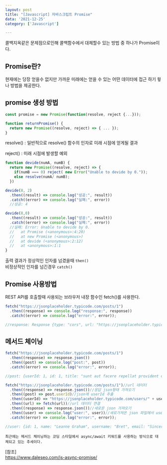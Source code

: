 ```yaml
---
layout: post
title: "[Javascript] 자바스크립트 Promise"
data: '2021-12-25'
category: ['Javascript']

---
```


콜백지옥같은 문제점으로인해 콜백함수에서 대체할수 있는 방법 중 하나가 Promise이다. 

## Promise란?

현재에는 당장 얻을수 없지만 가까운 미래에는 얻을 수 있는 어떤 데이터에 접근 하기 윟나 방법을 제공한다.

## promise 생성 방법

```js
const promise = new Promise(function(resolve, reject {...}));
```
```js
function returnPromise() {
  return new Promise((resolve, reject) => { ... });
}
```

resolve() : 일반적으로 resolve() 함수의 인자로 미래 시점에 얻게될 결과

reject() : 미래 시점에 발생할 예외 

```js
function devide(numA, numB) {
  return new Promise((resolve, reject) => {
    if(numB === 0) reject( new Error("Unable to devide by 0."));
    else resolve(numA/ numB);
  })

devide(8, 2)
  .then((result) => console.log("성공:", result))
  .catch((error) => console.log("실패:", error))
  //성공: 4

devide(8,0)
  .then((result) => console.log("성공:", result))
  .catch((error) => console.log("실패:", error))
  //실패: Error: Unable to devide by 0.
  //   at Promise (<anonymous>:4:20)
  //   at new Promise (<anonymous>)
  //   at devide (<anonymous>:2:12)
  //   at <anonymous>:1:1
}
```
출력 결과가 정상적인 인자를 넘겼을때 `then()`  
비정상적인 인자를 넘긴경우 `catch()`


## Promise 사용방법

REST API를 호출할때 사용되는 브라우저 내장 함수인 fetch()를 사용한다. 
```js
fetch("https://jsonplaceholder.typicode.com/posts/1")
  .then((response) => console.log("response:", response))
  .catch((error) => console.log("error:", error));

//response: Response {type: "cors", url: "https://jsonplaceholder.typicode.com/posts/1", redirected: false, status: 200, ok: true, …}
``` 

## 메서드 체이닝
```js
fetch("https://jsonplaceholder.typicode.com/posts/1")
  .then((response) => response.json())
  .then((post) => console.log("post:", post))
  .catch((error) => console.log("error:", error));

//post: {userId: 1, id: 1, title: "sunt aut facere repellat provident occaecati excepturi optio reprehenderit", body: "quia et suscipit↵suscipit recusandae consequuntur …strum rerum est autem sunt rem eveniet architecto"}

```

```js
fetch("https://jsonplaceholder.typicode.com/posts/1")//url 데이터
  .then((response) => response.json())//응답 json형태 가져오기
  .then((post) => post.userId)//json에 userId 추출 
  .then((userId) => "https://jsonplaceholder.typicode.com/users/" + userId)//새로운 url에 userId의 대한 주소
  .then((url) => fetch(url))//url 데이터 연결
  .then((response) => response.json())//새로운 json 가져오기
  .then((user) => console.log("user:", user))//새로가져온 json 파일에서 user 출력
  .catch((error) => console.log("error:", error));

//user: {id: 1, name: "Leanne Graham", username: "Bret", email: "Sincere@april.biz", address: {…}, …}
```

`최근에는 메서드 체이닝하는 코딩 스타일에서 async/await 키워드를 사용하는 방식으로 대체되고 있는 추세이다.`

<div>
  [참조]<br/>
  <a href="https://www.daleseo.com/js-async-promise/" target="_blank">https://www.daleseo.com/js-async-promise/</a>
</div>

